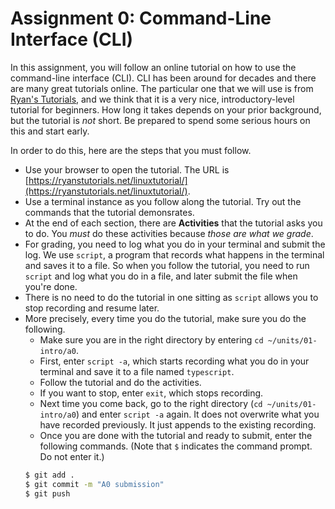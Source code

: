 # Assignment 0: Command-Line Interface (CLI)

In this assignment, you will follow an online tutorial on how to use the command-line interface (CLI). CLI has been around for decades and there are many great tutorials online. The particular one that we will use is from [Ryan's Tutorials](https://ryanstutorials.net/), and we think that it is a very nice, introductory-level tutorial for beginners. How long it takes depends on your prior background, but the tutorial is *not* short. Be prepared to spend some serious hours on this and start early.

In order to do this, here are the steps that you must follow.

* Use your browser to open the tutorial. The URL is [https://ryanstutorials.net/linuxtutorial/](https://ryanstutorials.net/linuxtutorial/).
* Use a terminal instance as you follow along the tutorial. Try out the commands that the tutorial demonsrates.
* At the end of each section, there are **Activities** that the tutorial asks you to do. You *must* do these activities because *those are what we grade*.
* For grading, you need to log what you do in your terminal and submit the log. We use `script`, a program that records what happens in the terminal and saves it to a file. So when you follow the tutorial, you need to run `script` and log what you do in a file, and later submit the file when you're done.
* There is no need to do the tutorial in one sitting as `script` allows you to stop recording and resume later.
* More precisely, every time you do the tutorial, make sure you do the following.
    * Make sure you are in the right directory by entering `cd ~/units/01-intro/a0`.
    * First, enter `script -a`, which starts recording what you do in your terminal and save it to a file named `typescript`.
    * Follow the tutorial and do the activities.
    * If you want to stop, enter `exit`, which stops recording.
    * Next time you come back, go to the right directory (`cd ~/units/01-intro/a0`) and enter `script -a` again. It does not overwrite what you have recorded previously. It just appends to the existing recording.
    * Once you are done with the tutorial and ready to submit, enter the following commands. (Note that `$` indicates the command prompt. Do not enter it.)
    ```bash
    $ git add .
    $ git commit -m "A0 submission"
    $ git push
    ```
